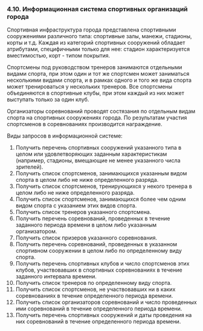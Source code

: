 ### 4.10. Информационная система спортивных организаций города

Спортивная инфраструктура города представлена спортивными сооружениями
различного типа: спортивные залы, манежи, стадионы, корты и т.д.
Каждая из категорий спортивных сооружений обладает атрибутами,
специфичными только для нее: стадион характеризуется вместимостью,
корт - типом покрытия.

Спортсмены под руководством тренеров занимаются отдельными видами
спорта, при этом один и тот же спортсмен может заниматься
несколькими видами спорта, и в рамках одного и того же вида спорта
может тренироваться у нескольких тренеров. Все спортсмены
объединяются в спортивные клубы, при этом каждый из них может
выступать только за один клуб.

Организаторы соревнований проводят состязания по отдельным видам
спорта на спортивных сооружениях города. По результатам участия
спортсменов в соревнованиях производится награждение.

Виды запросов в информационной системе:

1. Получить перечень спортивных сооружений указанного типа в целом или удовлетворяющих заданным характеристикам (например, стадионы, вмещающие не менее указанного числа зрителей).
2. Получить список спортсменов, занимающихся указанным видом спорта в целом либо не ниже определенного разряда.
3. Получить список спортсменов, тренирующихся у некого тренера в целом либо не ниже определенного разряда.
4. Получить список спортсменов, занимающихся более чем одним видом спорта с указанием этих видов спорта.
5. Получить список тренеров указанного спортсмена.
6. Получить перечень соревнований, проведенных в течение заданного периода времени в целом либо указанным организатором.
7. Получить список призеров указанного соревнования.
8. Получить перечень соревнований, проведенных в указанном спортивном сооружении в целом либо по определенному виду спорта.
9. Получить перечень спортивных клубов и число спортсменов этих клубов, участвовавших в спортивных соревнованиях в течение заданного интервала времени.
10. Получить список тренеров по определенному виду спорта.
11. Получить список спортсменов, не участвовавших ни в каких соревнованиях в течение определенного периода времени.
12. Получить список организаторов соревнований и число проведенных ими соревнований в течение определенного периода времени.
13. Получить перечень спортивных сооружений и даты проведения на них соревнований в течение определенного периода времени.
